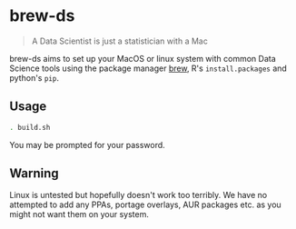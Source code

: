 # brew-ds

> A Data Scientist is just a statistician with a Mac

brew-ds aims to set up your MacOS or linux system with common Data Science tools using the package manager [brew](https://brew.sh/), R's `install.packages` and python's `pip`.

## Usage

```bash
. build.sh
```
You may be prompted for your password.


## Warning

Linux is untested but hopefully doesn't work too terribly. We have no attempted to add any PPAs, portage overlays, AUR packages etc. as you might not want them on your system.


